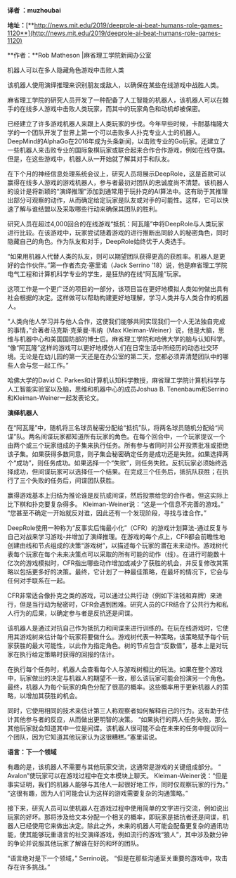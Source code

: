 **译者 ：muzhoubai**

**地址：**[**http://news.mit.edu/2019/deeprole-ai-beat-humans-role-games-1120**](http://news.mit.edu/2019/deeprole-ai-beat-humans-role-games-1120)

**作者：**Rob Matheson |麻省理工学院新闻办公室

  

机器人可以在多人隐藏角色游戏中击败人类

该机器人使用演绎推理来识别朋友或敌人，以确保在某些在线游戏中战胜人类。

 

麻省理工学院的研究人员开发了一种配备了人工智能的机器人，该机器人可以在棘手的在线多人游戏中击败人类玩家，而其中的玩家角色和动机却被保密。

 

已经建立了许多游戏机器人来跟上人类玩家的步伐。今年早些时候，卡耐基梅隆大学的一个团队开发了世界上第一个可以击败多人扑克专业人士的机器人。 DeepMind的AlphaGo在2016年成为头条新闻，以击败专业的Go玩家。还建立了一些机器人来击败专业的国际象棋玩家或联合起来合作合作游戏，例如在线夺旗。但是，在这些游戏中，机器人从一开始就了解其对手和队友。

 

在下个月的神经信息处理系统会议上，研究人员将展示DeepRole，这是首款可以赢得在线多人游戏的游戏机器人，参与者最初对团队的忠诚度尚不清楚。该机器人的设计是将新颖的“演绎推理”添加到通常用于玩扑克的AI算法中。这有助于其推理出部分可观察的动作，从而确定给定玩家是队友或对手的可能性。这样，它可以快速了解与谁结盟以及采取哪些行动来确保其团队的胜利。

 

研究人员在超过4,000回合的在线游戏“抵抗：阿瓦隆”中将DeepRole与人类玩家进行比较。在该游戏中，玩家尝试随着游戏的进行推断出同龄人的秘密角色，同时隐藏自己的角色。作为队友和对手，DeepRole始终优于人类选手。

 

“如果用机器人代替人类的队友，则可以期望团队获得更高的获胜率。机器人是更好的合作伙伴。”第一作者杰克·塞里诺（Jack Serrino ’18）说，他是麻省理工学院电气工程和计算机科学专业的学生，是狂热的在线“阿瓦隆”玩家。

 

这项工作是一个更广泛的项目的一部分，该项目旨在更好地模拟人类如何做出具有社会根据的决定。这样做可以帮助构建更好地理解，学习人类并与人类合作的机器人。

 

“人类向他人学习并与他人合作，这使我们能够共同实现我们一个人无法独自完成的事情，”合著者马克斯·克莱曼·韦纳（Max Kleiman-Weiner）说，他是大脑，思维与机器中心和美国国防部的博士后。麻省理工学院和哈佛大学的脑与认知科学。 “像“阿瓦隆”这样的游戏可以更好地模仿人们在日常生活中所经历的动态社交环境。无论是在幼儿园的第一天还是在办公室的第二天，您都必须弄清楚团队中的哪些人会与您一起工作。”

 

哈佛大学的David C. Parkes和计算机认知科学教授，麻省理工学院计算机科学与人工智能实验室以及脑，思维和机器中心的成员Joshua B. Tenenbaum和Serrino和Kleiman-Weiner一起发表论文。

 

**演绎机器人**

 

在“阿瓦隆”中，随机将三名球员秘密分配给“抵抗”队，将两名球员随机分配给“间谍”队。两名间谍玩家都知道所有玩家的角色。在每个回合中，一个玩家提议一个由两个或三个玩家组成的子集来执行任务。所有参与者同时并公开投票批准或拒绝该子集。如果获得多数同意，则子集会秘密确定任务是成功还是失败。如果选择两个“成功”，则任务成功。如果选择一个“失败”，则任务失败。反抗玩家必须始终选择成功，但间谍玩家可以选择任一个结果。在完成三个任务后，抵抗队获胜；在执行了三个失败的任务后，间谍团队获胜。

 

赢得游戏基本上归结为推论谁是反抗或间谍，然后投票给您的合作者。但这实际上比下棋和扑克要复杂得多。 Kleiman-Weiner说：“这是一个信息不完善的游戏。” “您甚至不确定一开始就反对谁，因此还有一个发现阶段，寻找与谁合作。”

 

DeepRole使用一种称为“反事实后悔最小化”（CFR）的游戏计划算法-通过反复与自己对战来学习游戏-并增加了演绎推理。在游戏的每个点上，CFR都会前瞻性地创建由线和节点组成的决策“游戏树”，以描述每个玩家的潜在未来动作。游戏树代表每个玩家在每个未来决策点可以采取的所有可能的动作（线）。在进行可能数十亿次的游戏模拟时，CFR指出哪些动作增加或减少了获胜的机会，并反复修改其策略以包括更多好的决策。最终，它计划了一种最佳策略，在最坏的情况下，它会与任何对手联系在一起。

 

CFR非常适合像扑克之类的游戏，可以通过公共行动（例如下注钱和弃牌）来进行，但是当行动为秘密时，CFR会遇到困难。研究人员的CFR结合了公共行为和私人行为的后果，以确定参与者是反抗还是间谍。

 

该机器人是通过对抗自己作为抵抗力和间谍来进行训练的。在玩在线游戏时，它使用其游戏树来估计每个玩家将要做什么。游戏树代表一种策略，该策略赋予每个玩家获胜的最大可能性，以此作为指定角色。树的节点包含“反数值”，基本上是对玩家在执行给定策略时获得的回报的估计。

 

在执行每个任务时，机器人会查看每个人与游戏树相比的玩法。如果在整个游戏中，玩家做出的决定与机器人的期望不一致，那么该玩家可能会扮演另一个角色。最终，机器人为每个玩家的角色分配了很高的概率。这些概率用于更新机器人的策略，以增加其获胜的机会。

 

同时，它使用相同的技术来估计第三人称观察者如何解释自己的行为。这有助于估计其他参与者的反应，从而做出更明智的决策。 “如果执行的两人任务失败，那么其他玩家就会知道其中一位是间谍。该机器人很可能不会在未来的任务中提议同一个团队，因为它知道其他玩家认为这很糟糕。”塞里诺说。

 

**语言：下一个领域**

 

有趣的是，该机器人不需要与其他玩家交流，这通常是游戏的关键组成部分。 “ Avalon”使玩家可以在游戏过程中在文本模块上聊天。 Kleiman-Weiner说：“但是事实证明，我们的机器人能够与其他人一起很好地工作，同时仅观察玩家的行为。” “这很有趣，因为人们可能会认为这样的游戏需要复杂的沟通策略。”

 

接下来，研究人员可以使机器人在游戏过程中使用简单的文字进行交流，例如说出玩家的好坏。那将涉及给文本分配一个相关的概率，即玩家是抵抗者还是间谍，机器人已经使用它来做出决定。除此之外，未来的机器人可能会配备更复杂的通讯功能，使其能够玩重语言的社交演绎游戏，例如流行的游戏“狼人”，其中涉及数分钟的争论并说服其他玩家了解谁在好的和坏的团队。

 

“语言绝对是下一个领域，” Serrino说。 “但是在那些沟通至关重要的游戏中，攻击存在许多挑战。”